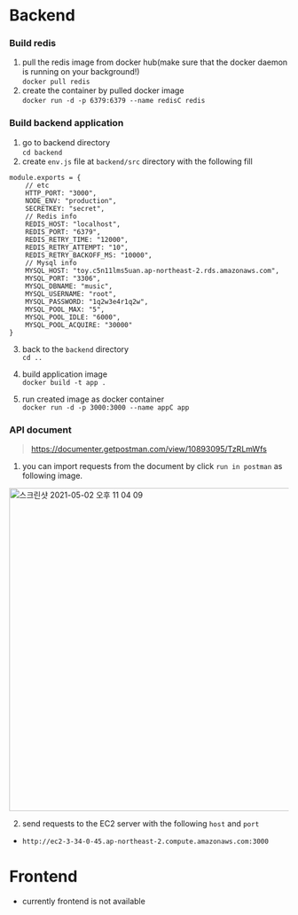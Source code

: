 # Backend
### Build redis

1. pull the redis image from docker hub(make sure that the docker daemon is running on your background!) \
   `docker pull redis`
2. create the container by pulled docker image \
   `docker run -d -p 6379:6379 --name redisC redis`

### Build backend application

1. go to backend directory \
   `cd backend`
2. create `env.js` file at `backend/src` directory with the following fill

```
module.exports = {
    // etc
    HTTP_PORT: "3000",
    NODE_ENV: "production",
    SECRETKEY: "secret",
    // Redis info
    REDIS_HOST: "localhost",
    REDIS_PORT: "6379",
    REDIS_RETRY_TIME: "12000",
    REDIS_RETRY_ATTEMPT: "10",
    REDIS_RETRY_BACKOFF_MS: "10000",
    // Mysql info
    MYSQL_HOST: "toy.c5n11lms5uan.ap-northeast-2.rds.amazonaws.com",
    MYSQL_PORT: "3306",
    MYSQL_DBNAME: "music",
    MYSQL_USERNAME: "root",
    MYSQL_PASSWORD: "1q2w3e4r1q2w",
    MYSQL_POOL_MAX: "5",
    MYSQL_POOL_IDLE: "6000",
    MYSQL_POOL_ACQUIRE: "30000"
}
```

3. back to the `backend` directory \
   `cd ..`

4. build application image \
   `docker build -t app .`
5. run created image as docker container \
   `docker run -d -p 3000:3000 --name appC app`


### API document
> https://documenter.getpostman.com/view/10893095/TzRLmWfs
1. you can import requests from the document by click `run in postman` as following image.
<img width="583" alt="스크린샷 2021-05-02 오후 11 04 09" src="https://user-images.githubusercontent.com/57642813/116815907-bbdbf580-ab9a-11eb-8bd4-63d45f4bf0e1.png">

2. send requests to the EC2 server with the following `host` and `port`
- `http://ec2-3-34-0-45.ap-northeast-2.compute.amazonaws.com:3000`


# Frontend
- currently frontend is not available

